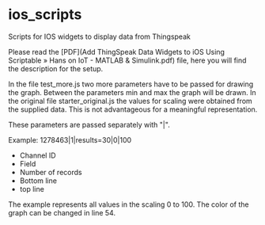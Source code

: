 # ios_scripts
Scripts for IOS widgets to display data from Thingspeak

Please read the [PDF](Add ThingSpeak Data Widgets to iOS Using Scriptable » Hans on IoT - MATLAB & Simulink.pdf) file, here you will find the description for the setup.

In the file test_more.js two more parameters have to be passed for drawing the graph. Between the parameters min and max the graph will be drawn. In the original file starter_original.js the values for scaling were obtained from the supplied data. This is not advantageous for a meaningful representation.

These parameters are passed separately with "|".

Example:   1278463|1|results=30|0|100

* Channel ID
* Field
* Number of records
* Bottom line
* top line

The example represents all values in the scaling 0 to 100.
The color of the graph can be changed in line 54.
